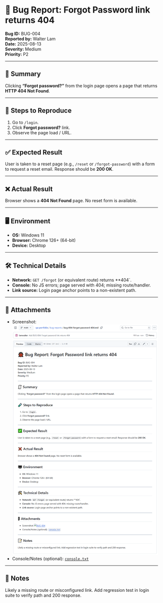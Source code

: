 # 🐞 Bug Report: Forgot Password link returns 404

**Bug ID:** BUG-004  
**Reported by:** Walter Lam  
**Date:** 2025-08-13  
**Severity:** Medium  
**Priority:** P2

---

## 🧾 Summary
Clicking **“Forgot password?”** from the login page opens a page that returns **HTTP 404 Not Found**.

---

## 🧪 Steps to Reproduce
1. Go to `/login`.
2. Click **Forgot password?** link.
3. Observe the page load / URL.

---

## ✅ Expected Result
User is taken to a reset page (e.g., `/reset` or `/forgot-password`) with a form to request a reset email. Response should be **200 OK**.

---

## ❌ Actual Result
Browser shows a **404 Not Found** page. No reset form is available.

---

## 🖥️ Environment
- **OS:** Windows 11  
- **Browser:** Chrome 126+ (64-bit)  
- **Device:** Desktop

---

## 🛠️ Technical Details
- **Network:** `GET /forgot` (or equivalent route) returns **404`.  
- **Console:** No JS errors; page served with 404; missing route/handler.  
- **Link source:** Login page anchor points to a non-existent path.

---

## 📎 Attachments
- Screenshot: ![BUG-004](./assets/BUG-004/bug-004.png)
- Console/Notes (optional): [`console.txt`](./assets/BUG-004/console.txt)

---

## 📝 Notes
Likely a missing route or misconfigured link. Add regression test in login suite to verify path and 200 response.
